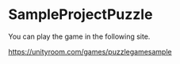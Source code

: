 # SampleProjectPuzzle

You can play the game in the following site.

https://unityroom.com/games/puzzlegamesample

